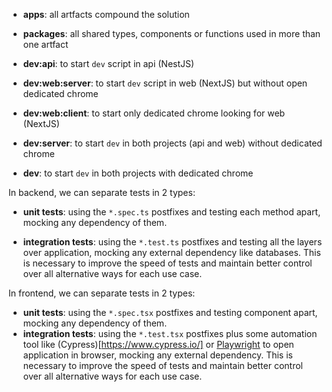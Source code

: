 - **apps**: all artfacts compound the solution
- **packages**: all shared types, components or functions used in more than one artfact

- **dev:api**: to start `dev` script in api (NestJS)
- **dev:web:server**: to start `dev` script in web (NextJS) but without open dedicated chrome
- **dev:web:client**: to start only dedicated chrome looking for web (NextJS)
- **dev:server**: to start `dev` in both projects (api and web) without dedicated chrome
- **dev**: to start `dev` in both projects with dedicated chrome

In backend, we can separate tests in 2 types:

- **unit tests**: using the `*.spec.ts` postfixes and testing each method apart, mocking any dependency of them.

- **integration tests**: using the `*.test.ts` postfixes and testing all the layers over application, mocking any external dependency like databases. This is necessary to improve the speed of tests and maintain better control over all alternative ways for each use case.

In frontend, we can separate tests in 2 types:

- **unit tests**: using the `*.spec.tsx` postfixes and testing component apart, mocking any dependency of them.
- **integration tests**: using the `*.test.tsx` postfixes plus some automation tool like (Cypress)[https://www.cypress.io/] or [Playwright](https://playwright.dev/) to open application in browser, mocking any external dependency. This is necessary to improve the speed of tests and maintain better control over all alternative ways for each use case.
